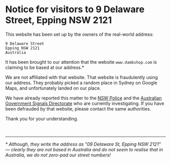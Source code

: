 # Notice for visitors to 9 Delaware Street, Epping NSW 2121

This website has been set up by the owners of the real-world address:

```
9 Delaware Street
Epping NSW 2121
Australia
```

It has been brought to our attention that the website `www.dambshop.com` is claiming to be based at our address.*

We are not affiliated with that website. That website is fraudulently using our address. They probably picked a random place in Sydney on Google Maps, and unfortunately landed on our place.

We have already reported this matter to the [NSW Police](https://www.police.nsw.gov.au/) and the [Australian Government Signals Directorate](https://www.asd.gov.au/cyber) who are currently investigating. If you have been defrauded by that website, please contact the same authorities.

Thank you for your understanding.
<br />
<br />
<br />

---

_* Although, they write the address as "09 Delaware St, Epping NSW 2121" &mdash; clearly they are not based in Australia and do not seem to realise that in Australia, we do not zero-pad our street numbers!_
